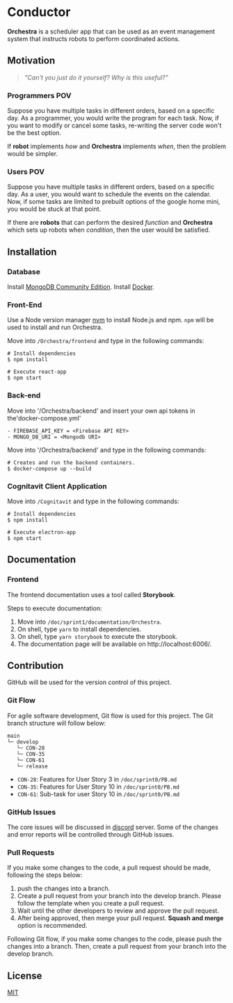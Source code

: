 # Conductor

**Orchestra** is a scheduler app that can be used as an event management system that instructs robots to perform coordinated actions.

## Motivation

> *"Can't you just do it yourself? Why is this useful?"*

### Programmers POV

Suppose you have multiple tasks in different orders, based on a specific day. As a programmer, you would write the program for each task. Now, if you want to modify or cancel some tasks, re-writing the server code won't be the best option.

If **robot** implements _how_ and **Orchestra** implements _when_, then the problem would be simpler.

### Users POV

Suppose you have multiple tasks in different orders, based on a specific day. As a user, you would want to schedule the events on the calendar. Now, if some tasks are limited to prebuilt options of the google home mini, you would be stuck at that point.

If there are **robots** that can perform the desired _function_ and **Orchestra** which sets up robots when _condition_, then the user would be satisfied.

## Installation

### Database
Install [MongoDB Community Edition](https://www.mongodb.com/docs/manual/administration/install-community/).
Install [Docker](https://www.docker.com/get-started/).

### Front-End
Use a Node version manager [nvm](https://github.com/nvm-sh/nvm) to install Node.js and npm. `npm` will be used to install and run Orchestra.

Move into `/Orchestra/frontend` and type in the following commands:

```
# Install dependencies
$ npm install

# Execute react-app
$ npm start
```

### Back-end

Move into '/Orchestra/backend' and insert your own api tokens in the'docker-compose.yml'
```
- FIREBASE_API_KEY = <Firebase API KEY>
- MONGO_DB_URI = <Mongodb URI>
```

Move into '/Orchestra/backend' and type in the following commands:
```
# Creates and run the backend containers.
$ docker-compose up --build
```

### Cognitavit Client Application

Move into `/Cognitavit` and type in the following commands:

```
# Install dependencies
$ npm install

# Execute electron-app
$ npm start
```


## Documentation

### Frontend

The frontend documentation uses a tool called **Storybook**.

Steps to execute documentation:

1. Move into `/doc/sprint1/documentation/Orchestra`.
1. On shell, type `yarn` to install dependencies.
1. On shell, type `yarn storybook` to execute the storybook.
1. The documentation page will be available on http://localhost:6006/.

## Contribution
GitHub will be used for the version control of this project.

### Git Flow

For agile software development, Git flow is used for this project. The Git branch structure will follow below:

```
main
└─ develop
   └─ CON-28
   └─ CON-35
   └─ CON-61
   └─ release
```

* `CON-28`: Features for User Story 3 in `/doc/sprint0/PB.md`
* `CON-35`: Features for User Story 10 in `/doc/sprint0/PB.md`
* `CON-61`: Sub-task for user Story 10 in `/doc/sprint0/PB.md`

### GitHub Issues

The core issues will be discussed in [discord](https://discord.gg/34SwEz83) server. Some of the changes and error reports will be controlled through GitHub issues.

### Pull Requests

If you make some changes to the code, a pull request should be made, following the steps below:

1. push the changes into a branch.
1. Create a pull request from your branch into the develop branch. Please follow the template when you create a pull request.
1. Wait until the other developers to review and approve the pull request.
1. After being approved, then merge your pull request. **Squash and merge** option is recommended.

Following Git flow, if you make some changes to the code, please push the changes into a branch. Then, create a pull request from your branch into the develop branch.

## License

[MIT](https://choosealicense.com/licenses/mit/)
